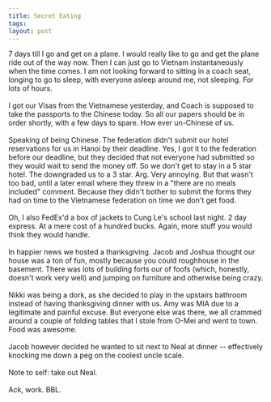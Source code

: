 ```yaml
---
title: Secret Eating
tags: 
layout: post
---
```

7 days till I go and get on a plane. I would really like to go and get the plane ride out of the way now.  Then I can just go to Vietnam instantaneously when the time comes.  I am not looking forward to sitting in a coach seat, longing to go to sleep, with everyone asleep around me, not sleeping.  For lots of hours.<br /><br />I got our Visas from the Vietnamese yesterday, and Coach is supposed to take the passports to the Chinese today.  So all our papers should be in order shortly, with a few days to spare.  How ever un-Chinese of us. <br /> <br />Speaking of being Chinese.  The federation didn't submit our hotel reservations for us in Hanoi by their deadline.  Yes, I got it to the federation before our deadline, but they decided that not everyone had submitted so they would wait to send the money off.  So we don't get to stay in a 5 star hotel.  The downgraded us to a 3 star. Arg.  Very annoying.  But that wasn't too bad, until a later email where they threw in a "there are no meals included" comment.  Because they didn't bother to submit the forms they had on time to the Vietnamese federation on time we don't get food.  <br /><br />Oh, I also FedEx'd a box of jackets to Cung Le's school last night.  2 day express.  At a mere cost of a hundred bucks.  Again, more stuff you would think they would handle.<br /><br />In happier news we hosted a thanksgiving.  Jacob and Joshua thought our house was a ton of fun, mostly because you could roughhouse in the basement.  There was lots of building forts our of foofs (which, honestly, doesn't work very well) and jumping on furniture and otherwise being crazy.  <br /><br />Nikki was being a dork, as she decided to play in the upstairs bathroom instead of having thanksgiving dinner with us.  Amy was MIA due to a legitimate and painful excuse. But everyone else was there, we all crammed around a couple of folding tables that I stole from O-Mei and went to town.  Food was awesome.  <br /><br />Jacob however decided he wanted to sit next to Neal at dinner -- effectively knocking me down a peg on the coolest uncle scale.<br /><br />Note to self: take out Neal. <br /><br />Ack, work.  BBL.
